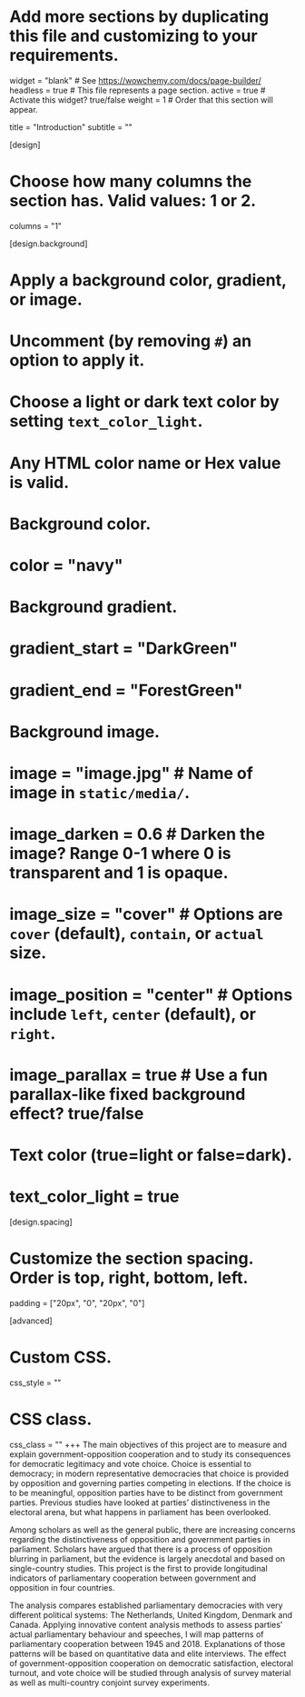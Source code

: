 # Add more sections by duplicating this file and customizing to your requirements.

widget = "blank"  # See https://wowchemy.com/docs/page-builder/
headless = true  # This file represents a page section.
active = true  # Activate this widget? true/false
weight = 1  # Order that this section will appear.

title = "Introduction"
subtitle = ""

[design]
  # Choose how many columns the section has. Valid values: 1 or 2.
  columns = "1"

[design.background]
  # Apply a background color, gradient, or image.
  #   Uncomment (by removing `#`) an option to apply it.
  #   Choose a light or dark text color by setting `text_color_light`.
  #   Any HTML color name or Hex value is valid.

  # Background color.
  # color = "navy"
  
  # Background gradient.
  # gradient_start = "DarkGreen"
  # gradient_end = "ForestGreen"
  
  # Background image.
  # image = "image.jpg"  # Name of image in `static/media/`.
  # image_darken = 0.6  # Darken the image? Range 0-1 where 0 is transparent and 1 is opaque.
  # image_size = "cover"  #  Options are `cover` (default), `contain`, or `actual` size.
  # image_position = "center"  # Options include `left`, `center` (default), or `right`.
  # image_parallax = true  # Use a fun parallax-like fixed background effect? true/false
  
  # Text color (true=light or false=dark).
  # text_color_light = true

[design.spacing]
  # Customize the section spacing. Order is top, right, bottom, left.
  padding = ["20px", "0", "20px", "0"]

[advanced]
 # Custom CSS. 
 css_style = ""
 
 # CSS class.
 css_class = ""
+++
The main objectives of this project are to measure and explain government-opposition cooperation and to study its consequences for democratic legitimacy and vote choice. Choice is essential to democracy; in modern representative democracies that choice is provided by opposition and governing parties competing in elections. If the choice is to be meaningful, opposition parties have to be distinct from government parties. Previous studies have looked at parties’ distinctiveness in the electoral arena, but what happens in parliament has been overlooked.

Among scholars as well as the general public, there are increasing concerns regarding the distinctiveness of opposition and government parties in parliament. Scholars have argued that there is a process of opposition blurring in parliament, but the evidence is largely anecdotal and based on single-country studies. This project is the first to provide longitudinal indicators of parliamentary cooperation between government and opposition in four countries. 

The analysis compares established parliamentary democracies with very different political systems: The Netherlands, United Kingdom, Denmark and Canada. Applying innovative content analysis methods to assess parties’ actual parliamentary behaviour and speeches, I will map patterns of parliamentary cooperation between 1945 and 2018. Explanations of those patterns will be based on quantitative data and elite interviews. The effect of government-opposition cooperation on democratic satisfaction, electoral turnout, and vote choice will be studied through analysis of survey material as well as multi-country conjoint survey experiments. 

